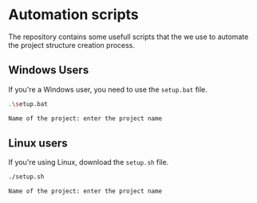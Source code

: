 # Automation scripts

The repository contains some usefull scripts that the we use to automate the project structure creation process.

## Windows Users

If you're a Windows user, you need to use the `setup.bat` file.

```bash
.\setup.bat

Name of the project: enter the project name
```

## Linux users

If you're using Linux, download the `setup.sh` file.

```bash
./setup.sh

Name of the project: enter the project name
```

